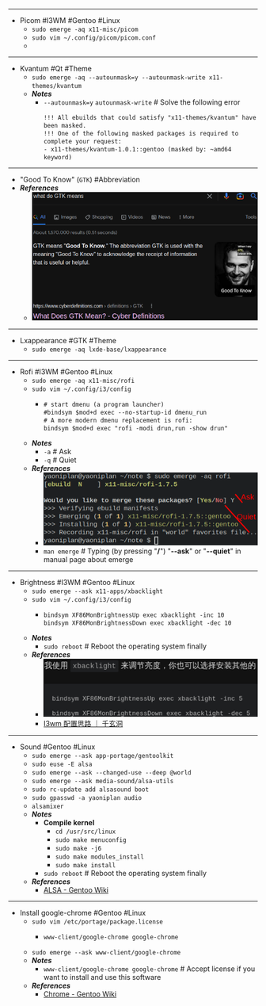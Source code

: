- ---
- Picom #I3WM #Gentoo #Linux
	- `sudo emerge -aq x11-misc/picom`
	- `sudo vim ~/.config/picom/picom.conf`
	-
- ---
- Kvantum #Qt #Theme
	- `sudo emerge -aq --autounmask=y --autounmask-write x11-themes/kvantum`
	- ***Notes***
		- `--autounmask=y` `autounmask-write` # Solve the following error
		  ```
		  !!! All ebuilds that could satisfy "x11-themes/kvantum" have been masked.
		  !!! One of the following masked packages is required to complete your request:
		  - x11-themes/kvantum-1.0.1::gentoo (masked by: ~amd64 keyword)
		  ```
- ---
- "Good To Know" (`GTK`) #Abbreviation
- ***References***
	- ![image.png](../assets/image_1669542779918_0.png)
- ---
- Lxappearance #GTK #Theme
	- `sudo emerge -aq lxde-base/lxappearance`
- ---
- Rofi #I3WM #Gentoo #Linux
	- `sudo emerge -aq x11-misc/rofi`
	- `sudo vim ~/.config/i3/config`
		- ```
		  # start dmenu (a program launcher)
		  #bindsym $mod+d exec --no-startup-id dmenu_run
		  # A more modern dmenu replacement is rofi:
		  bindsym $mod+d exec "rofi -modi drun,run -show drun"
		  ```
	- ***Notes***
		- `-a` # Ask
		- `-q` # Quiet
	- ***References***
		- ![image.png](../assets/image_1669537514100_0.png)
		- `man emerge` # Typing (by pressing "**/**") "**--ask**" or "**--quiet**" in manual page about emerge
- ---
- Brightness #I3WM #Gentoo #Linux
	- `sudo emerge --ask x11-apps/xbacklight`
	- `sudo vim ~/.config/i3/config`
		- ```
		  bindsym XF86MonBrightnessUp exec xbacklight -inc 10
		  bindsym XF86MonBrightnessDown exec xbacklight -dec 10
		  ```
	- ***Notes***
		- `sudo reboot` # Reboot the operating system finally
	- ***References***
		- ![image.png](../assets/image_1669535179450_0.png)
		- [I3wm 配置思路 ｜ 千玄洞](https://zjuyk.gitlab.io/posts/i3wm-config/)
- ---
- Sound #Gentoo #Linux
	- `sudo emerge --ask app-portage/gentoolkit`
	- `sudo euse -E alsa`
	- `sudo emerge --ask --changed-use --deep @world`
	- `sudo emerge --ask media-sound/alsa-utils`
	- `sudo rc-update add alsasound boot`
	- `sudo gpasswd -a yaoniplan audio`
	- `alsamixer`
	- ***Notes***
		- **Compile kernel**
			- `cd /usr/src/linux`
			- `sudo make menuconfig`
			- `sudo make -j6`
			- `sudo make modules_install`
			- `sudo make install`
		- `sudo reboot` # Reboot the operating system finally
	- ***References***
		- [ALSA - Gentoo Wiki](https://wiki.gentoo.org/wiki/ALSA)
- ---
- Install google-chrome #Gentoo #Linux
	- `sudo vim /etc/portage/package.license`
		- ```
		  www-client/google-chrome google-chrome
		  ```
	- `sudo emerge --ask www-client/google-chrome`
	- ***Notes***
		- `www-client/google-chrome google-chrome` # Accept license if you want to install and use this software
	- ***References***
		- [Chrome - Gentoo Wiki](https://wiki.gentoo.org/wiki/Chrome)